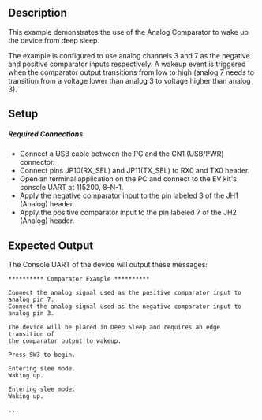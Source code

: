 ## Description

This example demonstrates the use of the Analog Comparator to wake up the device from deep sleep. 

The example is configured to use analog channels 3 and 7 as the negative and positive comparator inputs respectively. A wakeup event is triggered when the comparator output transitions from low to high (analog 7 needs to transition from a voltage lower than analog 3 to voltage higher than analog 3).

## Setup

##### Required Connections
-   Connect a USB cable between the PC and the CN1 (USB/PWR) connector.
-   Connect pins JP10(RX_SEL) and JP11(TX_SEL) to RX0 and TX0  header.
-   Open an terminal application on the PC and connect to the EV kit's console UART at 115200, 8-N-1.
-   Apply the negative comparator input to the pin labeled 3 of the JH1 (Analog) header.
-	Apply the positive comparator input to the pin labeled 7 of the JH2 (Analog) header.

## Expected Output

The Console UART of the device will output these messages:

```
********** Comparator Example **********

Connect the analog signal used as the positive comparator input to analog pin 7.
Connect the analog signal used as the negative comparator input to analog pin 3.

The device will be placed in Deep Sleep and requires an edge transition of
the comparator output to wakeup.

Press SW3 to begin.

Entering slee mode.
Waking up.

Entering slee mode.
Waking up.

...
```
